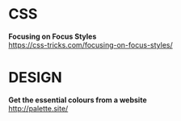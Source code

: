 # CSS

**Focusing on Focus Styles**  
https://css-tricks.com/focusing-on-focus-styles/


# DESIGN

**Get the essential colours from a website**  
http://palette.site/
